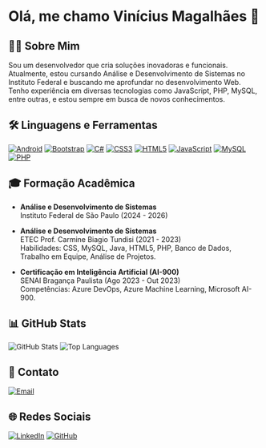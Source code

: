 # Olá, me chamo Vinícius Magalhães 👋

## 👨‍💻 Sobre Mim

Sou um desenvolvedor que cria soluções inovadoras e funcionais. Atualmente, estou cursando Análise e Desenvolvimento de Sistemas no Instituto Federal e buscando me aprofundar no desenvolvimento Web. Tenho experiência em diversas tecnologias como JavaScript, PHP, MySQL, entre outras, e estou sempre em busca de novos conhecimentos.

## 🛠️ Linguagens e Ferramentas

[![Android](https://cdn.jsdelivr.net/gh/devicons/devicon/icons/android/android-original.svg)](https://github.com/Viniciusmagal/mobileapps)
[![Bootstrap](https://cdn.jsdelivr.net/gh/devicons/devicon/icons/bootstrap/bootstrap-original.svg)](https://getbootstrap.com)
[![C#](https://cdn.jsdelivr.net/gh/devicons/devicon/icons/csharp/csharp-original.svg)](https://docs.microsoft.com/en-us/dotnet/csharp/)
[![CSS3](https://cdn.jsdelivr.net/gh/devicons/devicon/icons/css3/css3-original-wordmark.svg)](https://github.com/Viniciusmagal/Web-projects)
[![HTML5](https://cdn.jsdelivr.net/gh/devicons/devicon/icons/html5/html5-original.svg)](https://github.com/Viniciusmagal/Web-projects)
[![JavaScript](https://cdn.jsdelivr.net/gh/devicons/devicon/icons/javascript/javascript-original.svg)](https://developer.mozilla.org/en-US/docs/Web/JavaScript)
[![MySQL](https://cdn.jsdelivr.net/gh/devicons/devicon/icons/mysql/mysql-original.svg)](https://www.mysql.com/)
[![PHP](https://cdn.jsdelivr.net/gh/devicons/devicon/icons/php/php-original.svg)](https://github.com/Viniciusmagal/Web-projects)

## 🎓 Formação Acadêmica

- **Análise e Desenvolvimento de Sistemas**  
  Instituto Federal de São Paulo (2024 - 2026)

- **Análise e Desenvolvimento de Sistemas**  
  ETEC Prof. Carmine Biagio Tundisi (2021 - 2023)  
  Habilidades: CSS, MySQL, Java, HTML5, PHP, Banco de Dados, Trabalho em Equipe, Análise de Projetos.

- **Certificação em Inteligência Artificial (AI-900)**  
  SENAI Bragança Paulista (Ago 2023 - Out 2023)  
  Competências: Azure DevOps, Azure Machine Learning, Microsoft AI-900.

## 📊 GitHub Stats

![GitHub Stats](https://github-readme-stats.vercel.app/api?username=ViniciusMagal&show_icons=true&theme=radical)
![Top Languages](https://github-readme-stats.vercel.app/api/top-langs/?username=ViniciusMagal&layout=compact&theme=radical)

## 📧 Contato

[![Email](https://upload.wikimedia.org/wikipedia/commons/thumb/7/7e/Gmail_icon_%282020%29.svg/2560px-Gmail_icon_%282020%29.svg.png)](mailto:lucavimagal@gmail.com)

## 🌐 Redes Sociais

[![LinkedIn](https://cdn.jsdelivr.net/gh/devicons/devicon/icons/linkedin/linkedin-original.svg)](https://www.linkedin.com/in/vinicius-magalhães-5137402b9/)
[![GitHub](https://cdn.jsdelivr.net/gh/devicons/devicon/icons/github/github-original.svg)](https://github.com/Viniciusmagal)
